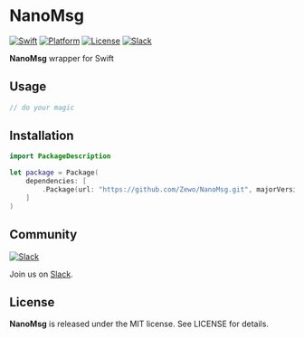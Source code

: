 # NanoMsg

[![Swift][swift-badge]][swift-url]
[![Platform][platform-badge]][platform-url]
[![License][mit-badge]][mit-url]
[![Slack][slack-badge]][slack-url]

**NanoMsg** wrapper for Swift

## Usage

```swift
// do your magic
```

## Installation

```swift
import PackageDescription

let package = Package(
    dependencies: [
        .Package(url: "https://github.com/Zewo/NanoMsg.git", majorVersion: 0, minor: 1)
    ]
)
```

## Community

[![Slack][slack-image]][slack-url]

Join us on [Slack](http://slack.zewo.io).

License
-------

**NanoMsg** is released under the MIT license. See LICENSE for details.

[swift-badge]: https://img.shields.io/badge/Swift-3.0-orange.svg?style=flat
[swift-url]: https://swift.org
[platform-badge]: https://img.shields.io/badge/Platform-Linux-lightgray.svg?style=flat
[platform-url]: https://swift.org
[mit-badge]: https://img.shields.io/badge/License-MIT-blue.svg?style=flat
[mit-url]: https://tldrlegal.com/license/mit-license
[slack-image]: http://s13.postimg.org/ybwy92ktf/Slack.png
[slack-badge]: https://zewo-slackin.herokuapp.com/badge.svg
[slack-url]: http://slack.zewo.io
